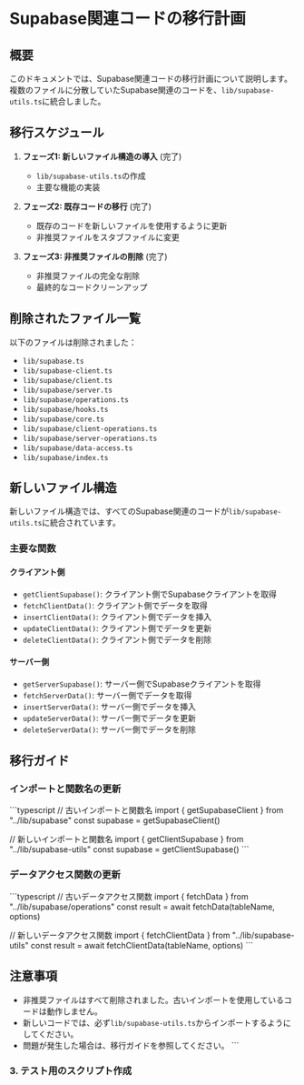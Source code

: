 # Supabase関連コードの移行計画

## 概要

このドキュメントでは、Supabase関連コードの移行計画について説明します。複数のファイルに分散していたSupabase関連のコードを、`lib/supabase-utils.ts`に統合しました。

## 移行スケジュール

1. **フェーズ1: 新しいファイル構造の導入** (完了)
   - `lib/supabase-utils.ts`の作成
   - 主要な機能の実装

2. **フェーズ2: 既存コードの移行** (完了)
   - 既存のコードを新しいファイルを使用するように更新
   - 非推奨ファイルをスタブファイルに変更

3. **フェーズ3: 非推奨ファイルの削除** (完了)
   - 非推奨ファイルの完全な削除
   - 最終的なコードクリーンアップ

## 削除されたファイル一覧

以下のファイルは削除されました：

- `lib/supabase.ts`
- `lib/supabase-client.ts`
- `lib/supabase/client.ts`
- `lib/supabase/server.ts`
- `lib/supabase/operations.ts`
- `lib/supabase/hooks.ts`
- `lib/supabase/core.ts`
- `lib/supabase/client-operations.ts`
- `lib/supabase/server-operations.ts`
- `lib/supabase/data-access.ts`
- `lib/supabase/index.ts`

## 新しいファイル構造

新しいファイル構造では、すべてのSupabase関連のコードが`lib/supabase-utils.ts`に統合されています。

### 主要な関数

#### クライアント側

- `getClientSupabase()`: クライアント側でSupabaseクライアントを取得
- `fetchClientData()`: クライアント側でデータを取得
- `insertClientData()`: クライアント側でデータを挿入
- `updateClientData()`: クライアント側でデータを更新
- `deleteClientData()`: クライアント側でデータを削除

#### サーバー側

- `getServerSupabase()`: サーバー側でSupabaseクライアントを取得
- `fetchServerData()`: サーバー側でデータを取得
- `insertServerData()`: サーバー側でデータを挿入
- `updateServerData()`: サーバー側でデータを更新
- `deleteServerData()`: サーバー側でデータを削除

## 移行ガイド

### インポートと関数名の更新

\`\`\`typescript
// 古いインポートと関数名
import { getSupabaseClient } from "../lib/supabase"
const supabase = getSupabaseClient()

// 新しいインポートと関数名
import { getClientSupabase } from "../lib/supabase-utils"
const supabase = getClientSupabase()
\`\`\`

### データアクセス関数の更新

\`\`\`typescript
// 古いデータアクセス関数
import { fetchData } from "../lib/supabase/operations"
const result = await fetchData(tableName, options)

// 新しいデータアクセス関数
import { fetchClientData } from "../lib/supabase-utils"
const result = await fetchClientData(tableName, options)
\`\`\`

## 注意事項

- 非推奨ファイルはすべて削除されました。古いインポートを使用しているコードは動作しません。
- 新しいコードでは、必ず`lib/supabase-utils.ts`からインポートするようにしてください。
- 問題が発生した場合は、移行ガイドを参照してください。
\`\`\`

### 3. テスト用のスクリプト作成
